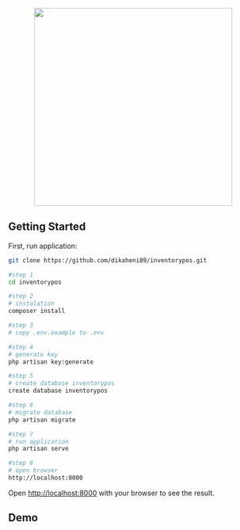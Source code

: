 <p align="center"><a href="https://junioradam.com" target="_blank"><img src="https://junioradam.com/_next/image?url=%2F_next%2Fstatic%2Fmedia%2Fprofil.b793cb63.png&w=750&q=75" width="400"></a></p>

## Getting Started

First, run application:

```bash
git clone https://github.com/dikaheni89/inventorypos.git

#step 1
cd inventorypos

#step 2
# instalation
composer install

#step 3
# copy .env.example to .env

#step 4
# generate key
php artisan key:generate

#step 5
# create database inventorypos
create database inventorypos

#step 6
# migrate database
php artisan migrate

#step 7
# run application
php artisan serve

#step 8
# open browser
http://localhost:8000
```

Open [http://localhost:8000](http://localhost:8000) with your browser to see the result.

## Demo


